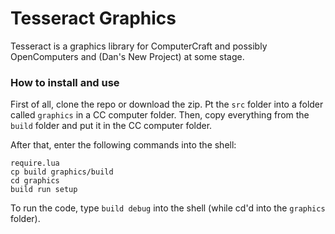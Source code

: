 
# Tesseract Graphics

Tesseract is a graphics library for ComputerCraft and possibly OpenComputers and (Dan's New Project) at some stage.

### How to install and use

First of all, clone the repo or download the zip. Pt the `src` folder into a folder called `graphics` in a CC computer folder. Then, copy everything from the `build` folder and put it in the CC computer folder.

After that, enter the following commands into the shell:

```
require.lua
cp build graphics/build
cd graphics
build run setup
```

To run the code, type `build debug` into the shell (while cd'd into the `graphics` folder).
